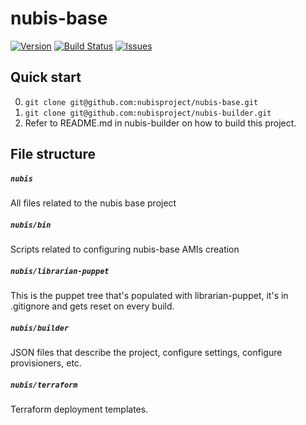 # nubis-base

[![Version](https://img.shields.io/github/release/nubisproject/nubis-base.svg?maxAge=2592000)](https://github.com/nubisproject/nubis-base/releases)
[![Build Status](https://img.shields.io/travis/nubisproject/nubis-base/master.svg?maxAge=2592000)](https://travis-ci.org/nubisproject/nubis-base)
[![Issues](https://img.shields.io/github/issues/nubisproject/nubis-base.svg?maxAge=2592000)](https://github.com/nubisproject/nubis-base/issues)

## Quick start
0. `git clone git@github.com:nubisproject/nubis-base.git`
0. `git clone git@github.com:nubisproject/nubis-builder.git`
0. Refer to README.md in nubis-builder on how to build this project.

## File structure

##### `nubis`
All files related to the nubis base project

##### `nubis/bin`
Scripts related to configuring nubis-base AMIs creation

##### `nubis/librarian-puppet`
This is the puppet tree that's populated with librarian-puppet, it's in .gitignore and gets reset on every build.

##### `nubis/builder`
JSON files that describe the project, configure settings, configure provisioners, etc.

##### `nubis/terraform`
Terraform deployment templates.

